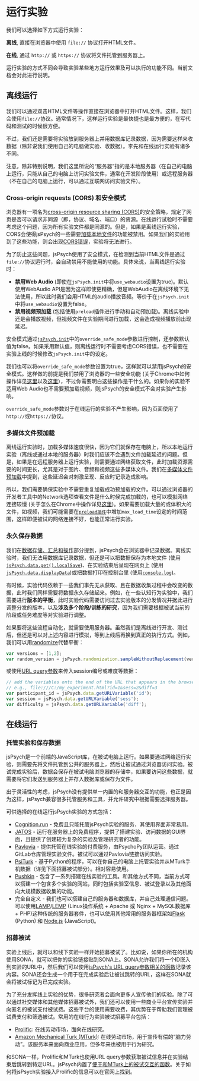 # 运行实验

我们可以选择如下方式运行实验：

**离线**, 直接在浏览器中使用 `file://` 协议打开HTML文件。

**在线**, 通过 `http://` 或 `https://` 协议将文件托管到服务器上。

运行实验的方式不同会导致实验某些地方运行效果及可以执行的功能不同。当前文档会对此进行说明。

## 离线运行

我们可以通过双击HTML文件等操作直接在浏览器中打开HTML文件。这样，我们会使用`file://`协议。通常情况下，这样运行实验是最快捷也是最方便的，在写代码和测试的时候很方便。

不过，我们还是需要将实验放到服务器上并用数据库记录数据，因为需要这样来收数据（除非说我们使用自己的电脑做实验、收数据）。李先和在线运行实验有诸多不同。

注意，除非特别说明，我们这里所说的“服务器”指的是本地服务器（在自己的电脑上运行，只能从自己的电脑上访问实验文件，通常在开发阶段使用）或远程服务器（不在自己的电脑上运行，可以通过互联网访问实验文件）。

### Cross-origin requests (CORS) 和安全模式

浏览器有一项名为[cross-origin resource sharing (CORS)](https://en.wikipedia.org/wiki/Cross-origin_resource_sharing)的安全策略，规定了网页是否可以请求非同源（即，协议、域名、端口）的资源。在线运行试验时不需要考虑这个问题，因为所有实验文件都是同源的。但是，如果是离线运行实验，CORS会使得jsPsych的一些需要[加载本地文件](https://security.stackexchange.com/questions/190266/why-chrome-blocks-ajax-locally/190321#190321)的功能被禁用。如果我们的实验用到了这些功能，则会出现[CORS错误](https://developer.mozilla.org/en-US/docs/Web/HTTP/CORS/Errors)，实验将无法进行。

为了防止这些问题，jsPsych使用了安全模式，在检测到当前HTML文件是通过`file://`协议运行时，会自动禁用不能使用的功能。具体来说，当离线运行实验时：

* **禁用Web Audio** (即使在`jsPsych.init`中将`use_webaudio`设置为true)。默认使用WebAudio API是因为这样即使更精确，但是WebAudio在离线环境下无法使用，所以此时我们会用HTML的audio播放音频。等价于在`jsPsych.init`中将`use_webaudio`设置为false。
* **禁用视频预加载** (包括使用`preload`插件进行手动和自动预加载)。离线实验中还是会播放视频，但视频文件在实验期间进行加载，这会造成视频播放前出现延迟。

安全模式通过[`jsPsych.init`](../core_library/jspsych-core.html#jspsychinit)中的`override_safe_mode`参数进行控制，还参数默认值为false。如果采用默认值，则离线运行时不需要考虑CORS错误，也不需要在实验上线的时候修改`jsPsych.init`中的设定。

我们也可以将`override_safe_mode`参数设置为true，这样就可以禁用jsPsych的安全模式。这样做的前提是我们禁用了浏览器的一些安全功能 (关于Chrome中如何操作详见[这里](https://alfilatov.com/posts/run-chrome-without-cors/)以及[这里](https://stackoverflow.com/questions/4819060/allow-google-chrome-to-use-xmlhttprequest-to-load-a-url-from-a-local-file)），不过你需要明白这些操作是干什么的。如果你的实验不适用Web Audio也不需要预加载视频，则jsPsych的安全模式不会对实验产生影响。

`override_safe_mode`参数对于在线运行的实验不产生影响，因为页面使用了`http://`或`https://`协议。

### 多媒体文件预加载

离线运行实验时，加载多媒体速度很快，因为它们就保存在电脑上，所以本地运行实验（离线或通过本地的服务器）时我们应该不会遇到文件加载延迟的问题。但是，如果是在远程服务器上运行实验，则需要通过网络获取文件，此时加载资源需要的时间更长，尤其是对于图片、音频和视频这些多媒体文件。我们在[多媒体文件预加载](media-preloading.html)中提到，这些延迟会对刺激呈现、反应时记录造成影响。

所以，我们需要确保实验中不需要重复加载成功预加载的文件。可以通过浏览器的开发者工具中的Network选项查看文件是什么时候完成加载的，也可以模拟网络连接较慢 (关于怎么在Chrome中操作详见[这里](https://developers.google.com/web/tools/chrome-devtools/network))。如果需要加载大量的或体积大的文件，如视频，我们可能需要在[`preload插件`](../plugins/jspsych-preload.html)中增加`max_load_time`设定的时间范围，这样即便被试的网络连接不好，也能正常进行实验。

### 永久保存数据

我们在[数据存储、汇总和操作](data.md#jspsych)部分提到，jsPsych会在浏览器中记录数据。离线实验时，我们无法用数据库记录数据，但还是可以把数据保存为本地文件 (使用[`jsPsych.data.get().localSave`](../core_library/jspsych-data.html#localsave))、在实验结束后呈现在网页上 (使用[`jsPsych.data.displayData`](../core_library/jspsych-data.html#jspsychdatadisplaydata))或把数据打印在控制台里 (使用[`console.log`](https://www.w3schools.com/jsref/met_console_log.asp))。

有时候，实验代码依赖于一些我们事先无从获取、且在数据收集过程中会改变的数据，此时我们同样需要将数据永久存储起来。例如，在一些认知行为实验中，我们需要进行**版本的平衡**，此时实验代码需要访问过去实验版本的分发情况并据此进行调整分发的版本，以及**涉及多个阶段/训练的研究**，因为我们需要根据被试当前的阶段或任务难度等对实验进行调整。

如果要将这些流程自动化，就需要使用服务器。虽然我们是离线进行开发、测试后，但还是可以对上述内容进行模拟，等到上线后再换到真正的执行方式。例如，我们可以用[randomize](../core_library/jspsych-randomization.html#jspsychrandomizationsamplewithoutreplacement)代替平衡：

```js
var versions = [1,2];
var random_version = jsPsych.randomization.sampleWithoutReplacement(versions,1)[0];
```

或使用[URL query参数](../core_library/jspsych-data.html#jspsychdatageturlvariable)来传入session编号或难度等数据：

```js
// add the variables onto the end of the URL that appears in the browser when you open the file 
// e.g., file:///C:/my_experiment.html?id=1&sess=2&diff=3
var participant_id = jsPsych.data.getURLVariable('id');
var session = jsPsych.data.getURLVariable('sess');
var difficulty = jsPsych.data.getURLVariable('diff');
```

## 在线运行

### 托管实验和保存数据

jsPsych是一个前端的JavaScript库，在被试电脑上运行。如果要通过网络运行实验，则需要先将文件托管到公共的服务器上，然后让被试通过浏览器访问实验。被试完成实验后，数据会保存在被试电脑浏览器的存储中，如果要访问这些数据，就需要将它们发送到服务器上并存入数据库或保存为文件。

出于灵活性的考虑，jsPsych没有提供单一内置的和服务器交互的功能，也正是因为这样，jsPsych兼容很多托管服务和工具，并允许研究中根据需要选择服务器。

可供选择的在线运行jsPsych实验的方式包括：

* [Cognition.run](https://www.cognition.run/) - 免费且只能托管jsPsych实验的服务，其使用界面非常易用。
* [JATOS](https://www.jatos.org/Whats-JATOS.html) - 运行在服务器上的免费程序，提供了搭建实验、访问数据的GUI界面，且提供了创建较为复杂的实验及管理研究者的功能。
* [Pavlovia](https://pavlovia.org/) - 提供托管在线实验的付费服务，由PsychoPy团队运营。通过GitLab仓库管理实验文件。被试可以通过Pavlovia链接访问实验。
* [PsiTurk](https://psiturk.org/) - 基于Python的程序，可以在你自己的电脑上托管实验并从MTurk手机数据（详见下面招募被试部分）。相对容易使用。
* [Pushkin](https://languagelearninglab.gitbook.io/pushkin/) - 包含了一系列搭建在线实验的工具。和其他方式不同，当前方式可以搭建一个包含多个实验的网站，同时包括实验室信息、被试登录以及其他面向大规模数据收集的功能。
* 完全自定义 - 我们也可以搭建自己的服务器和数据库，并自己处理通信问题。可以使用[LAMP](https://www.digitalocean.com/community/tutorial_collections/how-to-install-lamp)/[LEMP](https://www.digitalocean.com/community/tutorials/how-to-install-linux-nginx-mysql-php-lemp-stack-on-ubuntu-20-04) (Linux操作系统 + Apache 或 Nginx + MySQL数据库 + PHP)这种传统的服务器套件，也可以使用其他常用的服务器框架如[Flask](https://flask.palletsprojects.com/) (Python) 和 [Node.js](https://nodejs.org/) (JavaScript)。

### 招募被试

实验上线后，就可以和线下实验一样开始招募被试了。比如说，如果你所在的机构使用SONA，就可以把你的实验链接贴到SONA上。SONA允许我们将一个ID嵌入到实验的URL中，然后我们可以使用[jsPsych's URL query参数相关的函数](../core_library/jspsych-data.html#jspsychdatageturlvariable)记录该内容。SONA还会生成一个用于在完成实验后让被试跳转的URL，这样在SONA就会将被试标记为已完成实验。

为了充分发挥线上实验的优势，很多研究者会面向更多人宣传他们的实验。除了可以通过社交媒体和其他媒体招募被试外，我们还可以使用一些商业平台宣传实验并向匿名的被试支付被试费。这些平台的使用需要收费，其优势在于帮助我们管理被试费支付和筛选被试。常用的在线行为实验被试招募平台包括：

* [Prolific](https://www.prolific.co/): 在线劳动市场，面向在线研究。
* [Amazon Mechanical Turk (MTurk)](https://www.mturk.com/): 在线劳动市场，用于宣传有偿的“脑力劳动”。该服务本来面向商业应用，但多年来也被用于行为研究。

和SONA一样，Prolific和MTurk也使用URL query参数获取被试信息并在实验结束后跳转到特定URL。jsPsych内置了[便于和MTurk上的被试交互的函数](../core_library/jspsych-turk.html)。关于如何将jsPsych实验接入Prolific的信息可以在官网上找到。
